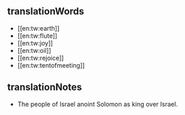 ## translationWords

* [[en:tw:earth]]
* [[en:tw:flute]]
* [[en:tw:joy]]
* [[en:tw:oil]]
* [[en:tw:rejoice]]
* [[en:tw:tentofmeeting]]

## translationNotes

* The people of Israel anoint Solomon as king over Israel.
